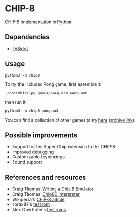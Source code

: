 # CHIP-8
CHIP-8 implementation in Python

## Dependencies

* [PySide2](https://pypi.org/project/PySide2/)

## Usage

    python3 -m chip8

To try the included Pong game, first assemble it:

    ./assembler.py games/pong.asm pong.out

then run it:

    python3 -m chip8 pong.out

You can find a collection of other games to try [here](https://www.zophar.net/pdroms/chip8/chip-8-games-pack.html) ([archive link](https://web.archive.org/web/20190719223725/https://www.zophar.net/pdroms/chip8/chip-8-games-pack.html)).

## Possible improvements

* Support for the Super-Chip extension to the CHIP-8
* Improved debugging
* Customizable keybindings
* Sound support

## References and resources

* Craig Thomas' [Writing a Chip 8 Emulator](http://craigthomas.ca/blog/2014/06/21/writing-a-chip-8-emulator-part-1/)
* Craig Thomas' [Chip8C interpreter](https://github.com/craigthomas/Chip8C)
* Wikipedia's [CHIP-8 article](https://en.wikipedia.org/wiki/CHIP-8)
* corax89's [test rom](https://github.com/corax89/chip8-test-rom)
* Alex Oberhofer's [test roms](https://github.com/AlexOberhofer/Chip-8-Emulator)
